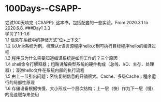 # 100Days--CSAPP-
尝试100天啃完《CSAPP》这本书，包括配套的一些实验。From 2020.3.1 to 2020.6.8.
###Day1 3.3  
学习了1.1-1.6  
1.1  信息在系统中的存储方式“位+上下文”  
1.2  以Unix系统为例，梳理从c语言源程序hello.c到可执行目标程序hello的编译过程  
1.3  程序员为什么需要知道编译系统是如何工作的？三个原因  
1.4  shell命令行解释器；粗略讲解典型系统的硬件构成（总线、I/O、主存、处理器）；漫游hello文件在系统内部的执行流程  
1.5  由上一节引出问题：系统复制信息的开销很大。Cache、多级Cache；程序运行的局部性原理  
1.6  存储设备根据快慢、大小形成一个层次结构；上一层（快）作为下一层（慢）的高速缓存来使用
